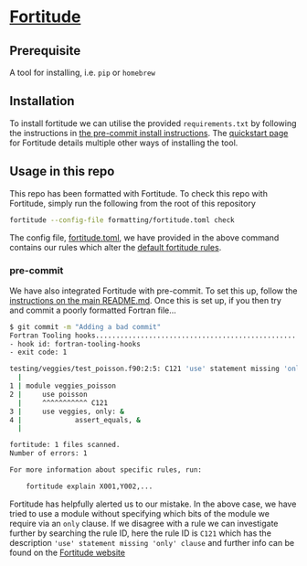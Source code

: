 # [Fortitude](https://fortitude.readthedocs.io/en/stable/)

## Prerequisite

A tool for installing, i.e. `pip` or `homebrew`

## Installation

To install fortitude we can utilise the provided `requirements.txt` by following the instructions in [the pre-commit install instructions](../../README.md#pre-commit).
The [quickstart page](https://fortitude.readthedocs.io/en/stable/#quickstart) for Fortitude details multiple other ways of installing the tool.

## Usage in this repo

This repo has been formatted with Fortitude. To check this repo with Fortitude, simply run the following from the root of this repository

```sh
fortitude --config-file formatting/fortitude.toml check
```

The config file, [fortitude.toml](./fortitude.toml), we have provided in the above command contains our rules which alter the 
[default fortitude rules](https://fortitude.readthedocs.io/en/stable/rules/). 



### pre-commit

We have also integrated Fortitude with pre-commit. To set this up, follow the [instructions on the main README.md](../README.md#pre-commit).
Once this is set up, if you then try and commit a poorly formatted Fortran file...

```sh
$ git commit -m "Adding a bad commit"       
Fortran Tooling hooks....................................................Failed
- hook id: fortran-tooling-hooks
- exit code: 1

testing/veggies/test_poisson.f90:2:5: C121 'use' statement missing 'only' clause
  |
1 | module veggies_poisson
2 |     use poisson
  |     ^^^^^^^^^^^ C121
3 |     use veggies, only: &
4 |             assert_equals, &
  |

fortitude: 1 files scanned.
Number of errors: 1

For more information about specific rules, run:

    fortitude explain X001,Y002,...
```

Fortitude has helpfully alerted us to our mistake. In the above case, we have tried to use a module without specifying which bits of
the module we require via an `only` clause. If we disagree with a rule we can investigate further by searching the rule ID, here the
rule ID is `C121` which has the description `'use' statement missing 'only' clause` and further info can be found on the
[Fortitude website](https://fortitude.readthedocs.io/en/stable/rules/use-all/)  
